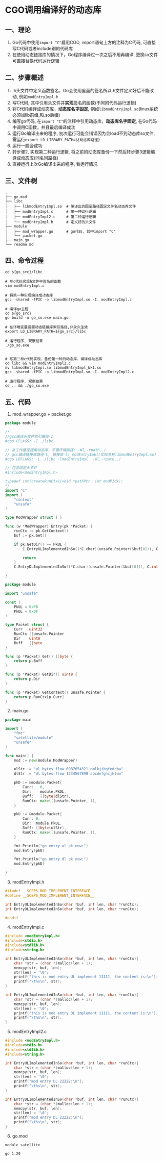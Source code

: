 # CGO调用编译好的动态库

## 一、理论

1. Go代码中使用`import "C"`启用CGO, import语句上方的注释为C代码, 可直接写C代码或者include别的代码库
2. 在使用动态链接库的情况下，Go程序编译过一次之后不用再编译, 更换so文件可直接替换代码运行逻辑

## 二、步骤概述

1. .h头文件中定义函数签名，Go会使用里面的签名所以.h文件定义好后不能改动, 例如`modEntryImpl.h`
2. 写C代码, 其中引用头文件并**实现**签名的函数(不同的代码运行逻辑)
3. 将C代码编译成动态库，**动态库名字固定**, 例如`libmodEntryImpl.so`(linux系统必须加lib前缀,和.so后缀)
4. 编写go代码, 在`import "C"`的注释中引用动态库，**动态库名字固定**, 在Go代码中调用C函数，并且最后编译成功
5. 运行Go编译出来的程序, 初次运行可能会错误因为会load不到动态库so文件, 需运行`export LD_LIBRARY_PATH=${动态库路径}`
6. 运行一般会成功
7. 转步骤2, 实现第二种运行逻辑, 将之前的动态库备份一下然后转步骤3逻辑编译成动态库(同名同路径)
8. 直接运行上次Go编译出来的程序, 看运行情况

## 三、文件树

```
.
├── go.mod
├── libc
│   ├── libmodEntryImpl.so	# 编译出的固定路径固定文件名动态库文件
│   ├── modEntryImpl.c		# 第一种运行逻辑
│   ├── modEntryImpl2.c		# 第二种运行逻辑
│   └── modEntryImpl.h		# 定义好的头文件
├── module
│   ├── mod_wrapper.go		# go代码, 其中import "C"
│   └── packet.go
├── main.go
└── readme.md
```

## 四、命令过程

```shell
cd ${go_src}/libc

# 写c代码实现h文件中签名的函数
vim modEntryImpl.c

# 将第一种实现编译成动态库
gcc -shared -fPIC -o libmodEntryImpl.so -I. modEntryImpl.c

# 编译go主程
cd ${go_src}
go build -o go_so.exe main.go

# 在环境变量设置动态链接库索引路径,非永久生效
export LD_LIBRARY_PATH=${go_src}/libc

# 运行程序, 观察结果
./go_so.exe


# 写第二种c代码实现、备份第一种的动态库、编译成动态库
cd libc && vim modEntryImpl2.c
mv libmodEntryImpl.so libmodEntryImpl_bk1.so
gcc -shared -fPIC -o libmodEntryImpl.so -I. modEntryImpl2.c

# 运行程序, 观察结果
cd .. && ./go_so.exe

```

## 五、代码

1. mod_wrapper.go + packet.go

```go
package module

/*
//gcc编译头文件索引路径-I
#cgo CFLAGS: -I../libc

// 从工作路径搜索动态库，不需环境路径: -Wl,-rpath,./
// gcc编译链接库路径-L, 链接库-l: modEntryImpl(实际名称libmodEntryImpl.so)
#cgo LDFLAGS: -L../libc -lmodEntryImpl  -Wl,-rpath,./

// 包含固定头文件
#include<modEntryImpl.h>

typedef int(createRunCtx)(void *pathPtr, int modPIdx);
*/
import "C"
import (
	"context"
	"unsafe"
)

type ModWrapper struct { }

func (w *ModWrapper) Entry(pk *Packet) {
	runCtx := pk.GetContext()
	buf := pk.Get()

	if pk.GetDir() == PkUL {
		C.EntryULImplementedInSo((*C.char)(unsafe.Pointer(&buf[0])), C.int(len(buf)), (*C.char)(runCtx))

		return
	}
	C.EntryDLImplementedInSo((*C.char)(unsafe.Pointer(&buf[0])), C.int(len(buf)), (*C.char)(runCtx))

}
```

```go
package module

import "unsafe"

const (
	PkUL = 0xF0
	PkDL = 0x0F
)

type Packet struct {
	Curr   uint32
	RunCtx []unsafe.Pointer
	Dir    uint8
	Buff   []byte
}

func (p *Packet) Get() []byte {
	return p.Buff
}

func (p *Packet) GetDir() uint8 {
	return p.Dir
}

func (p *Packet) GetContext() unsafe.Pointer {
	return p.RunCtx[p.Curr]
}
```

2. main.go

```go
package main

import (
	"fmt"
	"satellite/module"
	"unsafe"
)

func main() {
	mod := new(module.ModWrapper)

	ulStr := "ul bytes flow 0987654321 nmlkjihgfedcba"
	dlStr := "dl bytes flow 1234567890 abcdefghijklmn"

	pkD := &module.Packet{
		Curr:   0,
		Dir:    module.PkDL,
		Buff:   []byte(dlStr),
		RunCtx: make([]unsafe.Pointer, 1),
	}

	pkU := &module.Packet{
		Curr: 0,
		Dir:  module.PkUL,
		Buff: []byte(ulStr),
		RunCtx: make([]unsafe.Pointer, 1),
	}

	fmt.Println("go entry ul pk now:")
	mod.Entry(pkU)

	fmt.Println("go entry dl pk now:")
	mod.Entry(pkD)

}
```

3. modEntryImpl.h

```c
#ifndef __SCEPS_MOD_IMPLEMENT_INTERFACE__
#define __SCEPS_MOD_IMPLEMENT_INTERFACE__

int EntryULImplementedInSo(char *buf, int len, char *runCtx);
int EntryDLImplementedInSo(char *buf, int len, char *runCtx);

#endif
```

4. modEntryImpl.c

```c
#include <modEntryImpl.h>
#include<stdio.h>
#include<stdlib.h>
#include<string.h>

int EntryULImplementedInSo(char *buf, int len, char *runCtx){
    char *str = (char *)malloc(len + 1);
    memcpy(str, buf, len);
    str[len] = '\0';
    printf("this is mod entry UL implement 11111, the content is:\n");
    printf("\t%s\n", str);
}

int EntryDLImplementedInSo(char *buf, int len, char *runCtx){
    char *str = (char *)malloc(len + 1);
    memcpy(str, buf, len);
    str[len] = '\0';
    printf("this is mod entry DL implement 11111, the content is:\n");
    printf("\t%s\n", str);
}
```

5. modEntryImpl2.c

```c
#include <modEntryImpl.h>
#include<stdio.h>
#include<stdlib.h>
#include<string.h>

int EntryULImplementedInSo(char *buf, int len, char *runCtx){
    char *str = (char *)malloc(len + 1);
    memcpy(str, buf, len);
    str[len] = '\0';
    printf("mod entry UL 22222:\n");
    printf("\t%s\n", str);
}

int EntryDLImplementedInSo(char *buf, int len, char *runCtx){
    char *str = (char *)malloc(len + 1);
    memcpy(str, buf, len);
    str[len] = '\0';
    printf("mod entry DL 22222:\n");
    printf("\t%s\n", str);
}
```

6. go.mod

```
module satellite

go 1.20

```
